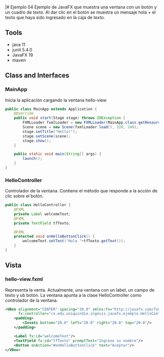 |# Ejemplo 04
Ejemplo de JavaFX que muestra una ventana con un botón y un cuadro de texto. Al dar clic en el botón se muestra un mensaje hola + el texto que haya sido ingresado en la caja de texto.

## Tools

- java 11
- junit 5.4.0
- JavaFX 19
- maven


## Class and Interfaces

### MainApp
Inicia la aplicación cargando la ventana hello-view

```java
public class MainApp extends Application {
    @Override
    public void start(Stage stage) throws IOException {
        FXMLLoader fxmlLoader = new FXMLLoader(MainApp.class.getResource("hello-view.fxml"));
        Scene scene = new Scene(fxmlLoader.load(), 320, 240);
        stage.setTitle("Hello!");
        stage.setScene(scene);
        stage.show();
    }

    public static void main(String[] args) {
        launch();
    }
}
```


### HelloController
Controlador de la ventana. Contiene el método que responde a la acción de clic sobre el botón. 

```java
public class HelloController {
    @FXML
    private Label welcomeText;
    @FXML
    private TextField tfTexto;

    @FXML
    protected void onHelloButtonClick() {
        welcomeText.setText("Hola "+tfTexto.getText());
    }
}
```

## Vista

### hello-view.fxml
Representa la venta. Actualmente, una ventana con un label, un campo de texto y ub botón. La ventana apunta a la clase HelloController como controlador de la ventana.

```xml
<VBox alignment="CENTER" spacing="20.0" xmlns:fx="http://javafx.com/fxml/1" xmlns="http://javafx.com/javafx/18"
      fx:controller="co.edu.uniquindio.ingesis.javafx.ejemplo.HelloController">
    <padding>
        <Insets bottom="20.0" left="20.0" right="20.0" top="20.0"/>
    </padding>

    <Label fx:id="welcomeText"/>
    <TextField fx:id="tfTexto" promptText="Ingrese su nombre"/>
    <Button onAction="#onHelloButtonClick" text="Aceptar"/>
</VBox>
```